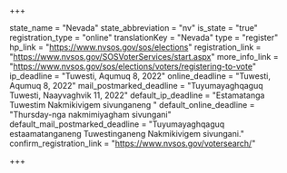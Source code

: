 +++

state_name = "Nevada"
state_abbreviation = "nv"
is_state = "true"
registration_type = "online"
translationKey = "Nevada"
type = "register"
hp_link = "https://www.nvsos.gov/sos/elections"
registration_link = "https://www.nvsos.gov/SOSVoterServices/start.aspx"
more_info_link = "https://www.nvsos.gov/sos/elections/voters/registering-to-vote"
ip_deadline = "Tuwesti, Aqumuq 8, 2022"
online_deadline = "Tuwesti, Aqumuq 8, 2022"
mail_postmarked_deadline = "Tuyumayaghqaguq Tuwesti, Naayvaghvik 11, 2022"
default_ip_deadline = "Estamatanga Tuwestim Nakmikivigem sivunganeng "
default_online_deadline = "Thursday-nga nakmimiyagham sivungani"
default_mail_postmarked_deadline = "Tuyumayaghqaguq estaamatanganeng Tuwestinganeng Nakmikivigem sivungani."
confirm_registration_link = "https://www.nvsos.gov/votersearch/"

+++